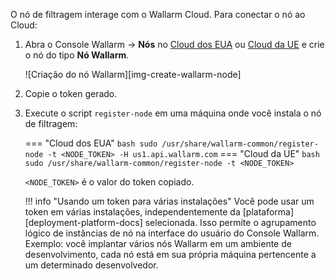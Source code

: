 O nó de filtragem interage com o Wallarm Cloud. Para conectar o nó ao Cloud:

1. Abra o Console Wallarm → **Nós** no [Cloud dos EUA](https://us1.my.wallarm.com/nodes) ou [Cloud da UE](https://my.wallarm.com/nodes) e crie o nó do tipo **Nó Wallarm**.

    ![Criação do nó Wallarm][img-create-wallarm-node]
1. Copie o token gerado.
1. Execute o script `register-node` em uma máquina onde você instala o nó de filtragem:
    
    === "Cloud dos EUA"
        ``` bash
        sudo /usr/share/wallarm-common/register-node -t <NODE_TOKEN> -H us1.api.wallarm.com
        ```
    === "Cloud da UE"
        ``` bash
        sudo /usr/share/wallarm-common/register-node -t <NODE_TOKEN>
        ```
    
    `<NODE_TOKEN>` é o valor do token copiado.

    !!! info "Usando um token para várias instalações"
        Você pode usar um token em várias instalações, independentemente da [plataforma][deployment-platform-docs] selecionada. Isso permite o agrupamento lógico de instâncias de nó na interface do usuário do Console Wallarm. Exemplo: você implantar vários nós Wallarm em um ambiente de desenvolvimento, cada nó está em sua própria máquina pertencente a um determinado desenvolvedor.